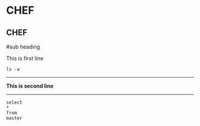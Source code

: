**CHEF**
===
CHEF
-----
#sub heading

This is first line

`ls -a`


-----

**This is second line**

---

```
select 
*
from
master

```



